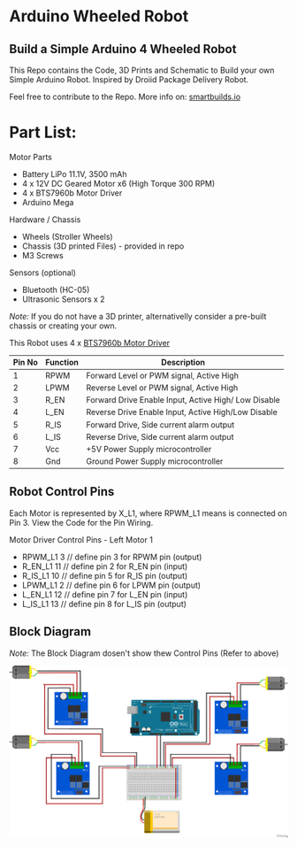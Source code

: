 # Arduino Wheeled Robot


## Build a Simple Arduino 4 Wheeled Robot 

This Repo contains the Code, 3D Prints and Schematic to Build your own Simple Arduino Robot. Inspired by Droiid Package Delivery Robot.

Feel free to contribute to the Repo. More info on: [smartbuilds.io](https://smartbuilds.io)


# Part List:

Motor Parts 
- Battery LiPo 11.1V, 3500 mAh 
- 4 x 12V DC Geared Motor x6 (High Torque 300 RPM)
- 4 x BTS7960b Motor Driver
- Arduino Mega

Hardware / Chassis
- Wheels (Stroller Wheels)
- Chassis (3D printed Files) - provided in repo
- M3 Screws

Sensors (optional)
- Bluetooth (HC-05)
- Ultrasonic Sensors x 2

*Note:* If you do not have a 3D printer, alternativelly consider a pre-built chassis or creating your own. 

This Robot uses 4 x [BTS7960b Motor Driver](https://www.handsontec.com/dataspecs/module/BTS7960%20Motor%20Driver.pdf)

| Pin No  | Function | Description |
|---|---|---|
|1 |RPWM| Forward Level or PWM signal, Active High |
|2 |LPWM |Reverse Level or PWM signal, Active High |
|3 |R_EN |Forward Drive Enable Input, Active High/ Low Disable|
|4 |L_EN | Reverse Drive Enable Input, Active High/Low Disable|
|5 | R_IS | Forward Drive, Side current alarm output |
|6 | L_IS| Reverse Drive, Side current alarm output |
|7 | Vcc| +5V Power Supply microcontroller |
|8 |Gnd| Ground Power Supply microcontroller|

## Robot Control Pins

Each Motor is represented by X_L1, where RPWM_L1 means is connected on Pin 3.
View the Code for the Pin Wiring. 

Motor Driver Control Pins - Left Motor 1
- RPWM_L1 3 // define pin 3 for RPWM pin (output)
- R_EN_L1 11 // define pin 2 for R_EN pin (input)
- R_IS_L1 10 // define pin 5 for R_IS pin (output)
- LPWM_L1 2 // define pin 6 for LPWM pin (output)
- L_EN_L1 12 // define pin 7 for L_EN pin (input)
- L_IS_L1 13 // define pin 8 for L_IS pin (output)


## Block Diagram

*Note:* The Block Diagram dosen't show thew Control Pins (Refer to above)

![Droiid Block Diagram](arduino-wheel-robot-diagram_bb.png)
